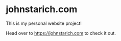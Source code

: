 # johnstarich.com

This is my personal website project!

Head over to <https://johnstarich.com> to check it out.
